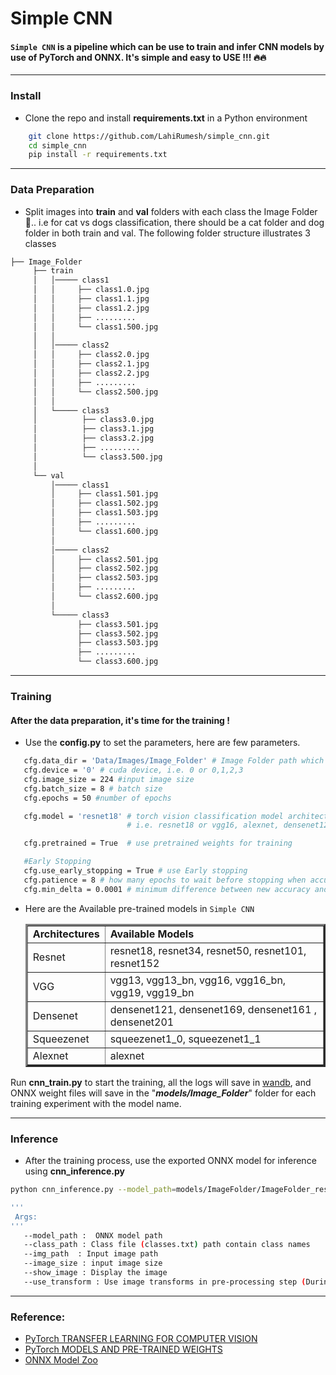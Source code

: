 # Simple CNN

#### ```Simple CNN``` is a pipeline which can be use to train and infer CNN models by use of PyTorch and ONNX. It's simple and easy to USE !!! 🔥🔥
___
### Install

- Clone the repo and install **requirements.txt** in a Python environment 

```bash
    git clone https://github.com/LahiRumesh/simple_cnn.git
    cd simple_cnn
    pip install -r requirements.txt
```
---

### Data Preparation

- Split images into **train** and **val** folders with each class the Image Folder 📂.. i.e for cat vs dogs classification, there should be a cat folder and dog folder in both train and val. The following folder structure illustrates 3 classes


```bash
├── Image_Folder
     ├── train
     │   │───── class1
     │   │     ├── class1.0.jpg
     │   │     ├── class1.1.jpg
     │   │     ├── class1.2.jpg
     │   │     ├── .........
     │   │     └── class1.500.jpg
     │   │
     │   │───── class2
     │   │     ├── class2.0.jpg
     │   │     ├── class2.1.jpg
     │   │     ├── class2.2.jpg
     │   │     ├── .........
     │   │     └── class2.500.jpg
     │   │
     │   └───── class3
     │          ├── class3.0.jpg
     │          ├── class3.1.jpg
     │          ├── class3.2.jpg
     │          ├── .........
     │          └── class3.500.jpg   
     │
     └── val
         │───── class1
         │     ├── class1.501.jpg
         │     ├── class1.502.jpg
         │     ├── class1.503.jpg
         │     ├── .........
         │     └── class1.600.jpg
         │
         │───── class2
         │     ├── class2.501.jpg
         │     ├── class2.502.jpg
         │     ├── class2.503.jpg
         │     ├── .........
         │     └── class2.600.jpg
         │
         └───── class3
               ├── class3.501.jpg
               ├── class3.502.jpg
               ├── class3.503.jpg
               ├── .........
               └── class3.600.jpg

```

---

### Training
  #### After the data preparation, it's time for the training !  
- Use the **config.py** to set the parameters, here are few parameters.
     
 ```bash
    cfg.data_dir = 'Data/Images/Image_Folder' # Image Folder path which contain train and val folders 
    cfg.device = '0' # cuda device, i.e. 0 or 0,1,2,3    
    cfg.image_size = 224 #input image size
    cfg.batch_size = 8 # batch size
    cfg.epochs = 50 #number of epochs

    cfg.model = 'resnet18' # torch vision classification model architectures for image classification 
                           # i.e. resnet18 or vgg16, alexnet, densenet121, squeezenet1_0

    cfg.pretrained = True  # use pretrained weights for training

    #Early Stopping
    cfg.use_early_stopping = True # use Early stopping
    cfg.patience = 8 # how many epochs to wait before stopping when accuracy is not improving
    cfg.min_delta = 0.0001 # minimum difference between new accuracy and old accuracy for new accuracy to be considered as an improvement                   
```


- Here are the Available pre-trained models in ```Simple CNN```

  <table border="3">
  <tr>
  <td><b>Architectures</td>
  <td><b>Available Models</td>
  </tr>
  <td>Resnet</td>
  <td>resnet18, resnet34, resnet50, resnet101, resnet152</td>
  <tr>
  <td>VGG</td>
  <td>vgg13, vgg13_bn, vgg16, vgg16_bn, vgg19, vgg19_bn</td>
  <tr>
  <td>Densenet</td>
  <td>densenet121, densenet169, densenet161 , densenet201</td>
  <tr>
  <td>Squeezenet</td>
  <td>squeezenet1_0, squeezenet1_1</td>
  <tr>
  <td>Alexnet</td>
  <td>alexnet</td>
  </table


Run **cnn_train.py** to start the training, all the logs will save in [wandb](https://wandb.ai/site), and ONNX weight files will save in the "**_models/Image_Folder_**" folder for each training experiment with the model name. 

---

### Inference

- After the training process, use the exported ONNX model for inference using **cnn_inference.py**

```bash
python cnn_inference.py --model_path=models/ImageFolder/ImageFolder_resnet18_exp_1.onnx --class_path=ImageFolder/ImageFolder/classes.txt --img_path=test1.jpg --image_size=224 --use_transform=True
```

 ```bash
 '''
  Args:
 '''
    --model_path :  ONNX model path
    --class_path : Class file (classes.txt) path contain class names
    --img_path  : Input image path
    --image_size : input image size
    --show_image : Display the image
    --use_transform : Use image transforms in pre-processing step (During the training, process images are Normalize with a mean and standard deviation)                 
```
---

### Reference:

- [PyTorch TRANSFER LEARNING FOR COMPUTER VISION](https://pytorch.org/tutorials/beginner/transfer_learning_tutorial.html)
- [PyTorch MODELS AND PRE-TRAINED WEIGHTS](https://pytorch.org/vision/stable/models.html)
- [ONNX Model Zoo](https://github.com/onnx/models)